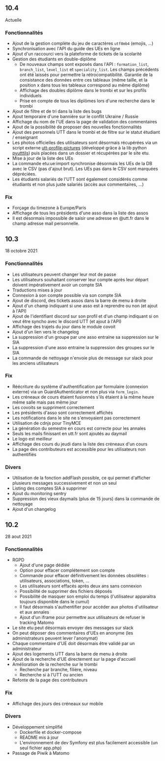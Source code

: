 ## 10.4

Actuelle

### Fonctionnalités

* Ajout de la gestion complète du jeu de caractères `utf8mb4` (emojis, ...)
* Synchronisation avec l'API du guide des UEs en ligne
* Ajout d'un raccourci vers la plateforme de tickets de la scolarité
* Gestion des étudiants en double-diplôme
  * De nouveaux champs sont exposés dans l'API : `formation_list`, `branch_list`, `level_list` et `speciality_list`. Les champs précédents ont été laissés pour permettre la rétrocompatibilité. Garantie de la consistance des données entre ces tableaux (même taille, et la position x dans tous les tableaux correspond au même diplôme)
  * Affichage des doubles diplôme dans le trombi et sur les profils individuels
  * Prise en compte de tous les diplômes lors d'une recherche dans le trombi
* Ajout de filtre et de tri dans la liste des bugs
* Ajout temporaire d'une bannière sur le conflit Ukraine / Russie
* Affichage du nom de l'UE dans la page de validation des commentaires
* Ajout de la possibilité de proposer des nouvelles fonctionnalités
* Ajout des personnels UTT dans le trombi et de filtre sur le statut étudiant / enseignant
* Les photos officielles des utilisateurs sont désormais récupérées via un script externe [utt-profile-pictures](https://github.com/ungdev/utt-profile-pictures) (développé grâce à la lib python [pyutttils](http://github.com/larueli/pyutttils/)) puis placées dans un dossier et récupérées par le site etu.
* Mise à jour de la liste des UEs
* La commande etu:ue:import synchronise désormais les UEs de la DB avec le CSV (pas d'ajout brut). Les UEs pas dans le CSV sont marquées dépréciées.
* Les étudiants salariés de l'UTT sont également considérés comme étudiants et non plus juste salariés (accès aux commentaires, ...)

### Fix

* Forçage du timezone à Europe/Paris
* Affichage de tous les présidents d'une asso dans la liste des assos
* Il est désormais impossible de saisir une adresse en @utt.fr dans le champ adresse mail personnelle.

## 10.3

18 octobre 2021

### Fonctionnalités

* Les utilisateurs peuvent changer leur mot de passe
* Les utilisateurs souhaitant conserver leur compte après leur départ doivent impérativement avoir un compte SIA
* Traductions mises à jour
* Connexion à son compte possible via son compte SIA
* Ajout de discord, des tickets assos dans la barre de menu à droite
* Ajout d'un champ indiquant si une asso est à reprendre ou non (et ajout à l'API)
* Ajout de l'identifiant discord sur son profil et d'un champ indiquant si on veut être syncho avec le discord UTT (et ajout à l'API)
* Affichage des trajets du jour dans le module covoit
* Ajout d'un lien vers le changelog
* La suppression d'un groupe par une asso entraine sa suppression sur le SIA
* La suppression d'une asso entraine la suppression des groupes sur le SIA
* La commande de nettoyage n'envoie plus de message sur slack pour les anciens utilisateurs

### Fix

* Réécriture du système d'authentification par formulaire (connexion externe) via un GuardAuthenticator et non plus via `form_login`.
* Les créneaux de cours étaient fusionnés s'ils étaient à la même heure même salle mais pas même jour
* Les covoits se suppriment correctement
* Les présidents d'asso sont correctement affichés
* Les notifications dans le site ne s'envoyaient pas correctement
* Utilisation de cdnjs pour TinyMCE
* La génération du semestre en cours est correcte pour les annales
* Seuls les mails finissant en utt.fr sont ajoutés au daymail
* Le logo est meilleur
* Affichage des cours du jeudi dans la liste des créneaux d'un cours
* La page des contributeurs est accessible pour les utilisateurs non authentifiés

### Divers

* Utilisation de la fonction addFlash possible, ce qui permet d'afficher plusieurs messages successivement et non un seul
* Listing des comptes SIA à supprimer
* Ajout du monitoring sentry
* Suppression des vieux daymails (plus de 15 jours) dans la commande de nettoyage
* Ajout d'un changelog

## 10.2

28 aout 2021

### Fonctionnalités

* RGPD
  * Ajout d'une page dédiée
  * Option pour effacer complétement son compte
  * Commande pour effacer définitivement les données obsolétes : utilisateurs, associations, token, ...
  * Les utilisateurs sont effacés après deux ans sans connexion
  * Possibilité de supprimer des fichiers déposés
  * Possibilité de masquer son emploi du temps (l'utilisateur apparaitra toujours disponible dans le cumul)
  * Il faut désormais s'authentifier pour accéder aux photos d'utilisateur et aux annales
  * Ajout d'un iframe pour permettre aux utilisateurs de refuser le tracking Matomo
* Le site etu peut désormais envoyer des messages sur slack
* On peut déposer des commentaires d'UEs en anonyme (les administrateurs peuvent lever l'anonymat)
* Chaque commentaire d'UE doit désormais être validé par un administrateur 
* Ajout des logements UTT dans la barre de menu à droite
* Ajout de la recherche d'UE directement sur la page d'accueil
* Amélioration de la recherche sur le trombi
  * Recherche par branche, filière, niveau
  * Recherche si à l'UTT ou ancien
* Refonte de la page des contributeurs

### Fix

* Affichage des jours des créneaux sur mobile

### Divers

* Développement simplifié
  * Dockerfile et docker-compose
  * README mis à jour
  * L'environnement de dev Symfony est plus facilement accessible (un seul fichier app.php)
* Passage de Piwik à Matomo